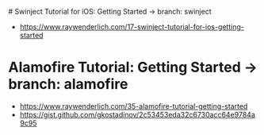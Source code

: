 # Swinject Tutorial for iOS: Getting Started -> branch: swinject
  - https://www.raywenderlich.com/17-swinject-tutorial-for-ios-getting-started
  
# Alamofire Tutorial: Getting Started -> branch: alamofire
  - https://www.raywenderlich.com/35-alamofire-tutorial-getting-started
  - https://gist.github.com/gkostadinov/2c53453eda32c6730acc64e9784a9c95  
